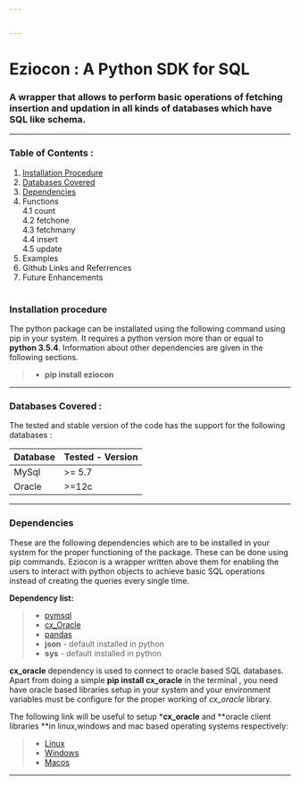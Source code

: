 ```yaml
---


---
```


<h1 id="eziocon--a-python-sdk-for-sql">Eziocon : A Python SDK for SQL</h1>
<h3 id="a-wrapper-that-allows-to-perform-basic-operations-of-fetching-insertion-and-updation-in-all-kinds-of-databases-which-have-sql-like-schema.">A wrapper that allows to perform basic operations of fetching insertion and updation in all kinds of databases which have SQL like schema.</h3>
<hr>
<h3 id="table-of-contents-">Table of Contents :</h3>
<ol>
<li><a href="https://iyappan24.github.io/blob/master/eziocon/index.md#installation-procedure">Installation Procedure</a></li>
<li><a href="https://iyappan24.github.io/blob/master/eziocon/index.md#databases-covered-">Databases Covered</a></li>
<li><a href="https://iyappan24.github.io/blob/master/eziocon/index.md#dependencies">Dependencies</a></li>
<li>Functions<br>
4.1 count<br>
4.2 fetchone<br>
4.3 fetchmany<br>
4.4  insert<br>
4.5 update</li>
<li>Examples</li>
<li>Github Links and Referrences</li>
<li>Future Enhancements</li>
</ol>
<h1 id="section"></h1>
<h3 id="installation-procedure">Installation procedure</h3>
<p>The python package can be installated using the following command using pip in your system. It requires a python version more than or equal to <strong>python 3.5.4</strong>. Information about other dependencies are given in the following sections.</p>
<blockquote>
<ul>
<li><strong>pip install eziocon</strong></li>
</ul>
</blockquote>
<hr>
<h3 id="databases-covered-">Databases Covered :</h3>
<p>The tested and stable version of the code has the support for the following databases :</p>

<table>
<thead>
<tr>
<th>Database</th>
<th>Tested - Version</th>
</tr>
</thead>
<tbody>
<tr>
<td>MySql</td>
<td>&gt;= 5.7</td>
</tr>
<tr>
<td>Oracle</td>
<td>&gt;=12c</td>
</tr>
</tbody>
</table><hr>
<h3 id="dependencies">Dependencies</h3>
<p>These are the following dependencies which are to be installed in your system for the proper functioning of the package. These can be done using pip commands.  Eziocon is a wrapper written above them for enabling the users to interact with python objects to achieve basic SQL operations instead of creating the queries every single time.</p>
<p><strong>Dependency list:</strong></p>
<blockquote>
<ul>
<li><a href="https://pypi.org/project/PyMySQL/">pymsql</a></li>
<li><a href="https://pypi.org/project/cx-Oracle/">cx_Oracle</a></li>
<li><a href="https://pypi.org/project/pandas/">pandas</a></li>
<li><strong>json</strong> - default installed in python</li>
<li><strong>sys</strong> - default installed in python</li>
</ul>
</blockquote>
<p><strong>cx_oracle</strong> dependency is used to connect to oracle based SQL databases. Apart from doing a simple <strong>pip install cx_oracle</strong> in the terminal , you need have oracle based libraries setup in your system and your environment variables must be configure for the proper working of <em>cx_oracle</em> library.</p>
<p>The following link will be useful to setup *<strong>cx_oracle</strong> and **oracle client libraries  **in linux,windows and mac based operating systems respectively:</p>
<blockquote>
<ul>
<li><a href="https://cx-oracle.readthedocs.io/en/latest/user_guide/installation.html#installing-cx-oracle-on-linux">Linux</a></li>
<li><a href="https://cx-oracle.readthedocs.io/en/latest/user_guide/installation.html#installing-cx-oracle-on-windows">Windows</a></li>
<li><a href="https://cx-oracle.readthedocs.io/en/latest/user_guide/installation.html#installing-cx-oracle-on-macos">Macos</a></li>
</ul>
</blockquote>
<hr>

